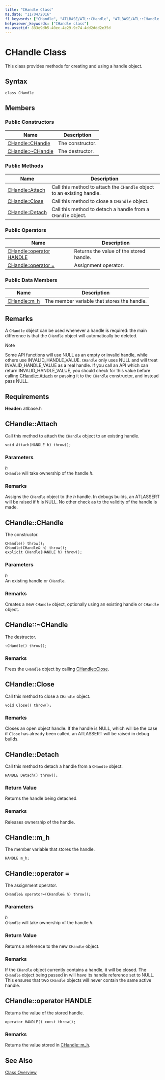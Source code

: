 ```yaml
---
title: "CHandle Class"
ms.date: "11/04/2016"
f1_keywords: ["CHandle", "ATLBASE/ATL::CHandle", "ATLBASE/ATL::CHandle::CHandle", "ATLBASE/ATL::CHandle::Attach", "ATLBASE/ATL::CHandle::Close", "ATLBASE/ATL::CHandle::Detach", "ATLBASE/ATL::CHandle::m_h"]
helpviewer_keywords: ["CHandle class"]
ms.assetid: 883e9db5-40ec-4e29-9c74-4dd2ddd2e35d
---
```

# CHandle Class

This class provides methods for creating and using a handle object.

## Syntax

```
class CHandle
```

## Members

### Public Constructors

|Name|Description|
|----------|-----------------|
|[CHandle::CHandle](#chandle)|The constructor.|
|[CHandle::~CHandle](#dtor)|The destructor.|

### Public Methods

|Name|Description|
|----------|-----------------|
|[CHandle::Attach](#attach)|Call this method to attach the `CHandle` object to an existing handle.|
|[CHandle::Close](#close)|Call this method to close a `CHandle` object.|
|[CHandle::Detach](#detach)|Call this method to detach a handle from a `CHandle` object.|

### Public Operators

|Name|Description|
|----------|-----------------|
|[CHandle::operator HANDLE](#operator_handle)|Returns the value of the stored handle.|
|[CHandle::operator =](#operator_eq)|Assignment operator.|

### Public Data Members

|Name|Description|
|----------|-----------------|
|[CHandle::m_h](#m_h)|The member variable that stores the handle.|

## Remarks

A `CHandle` object can be used whenever a handle is required: the main difference is that the `CHandle` object will automatically be deleted.

> [!NOTE]
>  Some API functions will use NULL as an empty or invalid handle, while others use INVALID_HANDLE_VALUE. `CHandle` only uses NULL and will treat INVALID_HANDLE_VALUE as a real handle. If you call an API which can return INVALID_HANDLE_VALUE, you should check for this value before calling [CHandle::Attach](#attach) or passing it to the `CHandle` constructor, and instead pass NULL.

## Requirements

**Header:** atlbase.h

##  <a name="attach"></a>  CHandle::Attach

Call this method to attach the `CHandle` object to an existing handle.

```
void Attach(HANDLE h) throw();
```

### Parameters

*h*<br/>
`CHandle` will take ownership of the handle *h*.

### Remarks

Assigns the `CHandle` object to the *h* handle. In debugs builds, an ATLASSERT will be raised if *h* is NULL. No other check as to the validity of the handle is made.

##  <a name="chandle"></a>  CHandle::CHandle

The constructor.

```
CHandle() throw();
CHandle(CHandle& h) throw();
explicit CHandle(HANDLE h) throw();
```

### Parameters

*h*<br/>
An existing handle or `CHandle`.

### Remarks

Creates a new `CHandle` object, optionally using an existing handle or `CHandle` object.

##  <a name="dtor"></a>  CHandle::~CHandle

The destructor.

```
~CHandle() throw();
```

### Remarks

Frees the `CHandle` object by calling [CHandle::Close](#close).

##  <a name="close"></a>  CHandle::Close

Call this method to close a `CHandle` object.

```
void Close() throw();
```

### Remarks

Closes an open object handle. If the handle is NULL, which will be the case if `Close` has already been called, an ATLASSERT will be raised in debug builds.

##  <a name="detach"></a>  CHandle::Detach

Call this method to detach a handle from a `CHandle` object.

```
HANDLE Detach() throw();
```

### Return Value

Returns the handle being detached.

### Remarks

Releases ownership of the handle.

##  <a name="m_h"></a>  CHandle::m_h

The member variable that stores the handle.

```
HANDLE m_h;
```

##  <a name="operator_eq"></a>  CHandle::operator =

The assignment operator.

```
CHandle& operator=(CHandle& h) throw();
```

### Parameters

*h*<br/>
`CHandle` will take ownership of the handle *h*.

### Return Value

Returns a reference to the new `CHandle` object.

### Remarks

If the `CHandle` object currently contains a handle, it will be closed. The `CHandle` object being passed in will have its handle reference set to NULL. This ensures that two `CHandle` objects will never contain the same active handle.

##  <a name="operator_handle"></a>  CHandle::operator HANDLE

Returns the value of the stored handle.

```
operator HANDLE() const throw();
```

### Remarks

Returns the value stored in [CHandle::m_h](#m_h).

## See Also

[Class Overview](../../atl/atl-class-overview.md)
